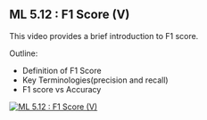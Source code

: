 ## ML 5.12 : F1 Score (V)

This video provides a brief introduction to F1 score.

Outline:

- Definition of F1 Score
- Key Terminologies(precision and recall)
- F1 score vs Accuracy

[![ML 5.12 : F1 Score (V)](<https://github.com/riyasai22/winter-of-contributing/blob/5cd4f96d7fcc7e20720249d0847a87eae9b3c0bd/Machine_Learning/Feature_Engineering_and_Performance_Metrices/Assets/f1_score(V).png>)](https://drive.google.com/file/d/1jTIiujSv9DAeIwOAJm3d9dT8P1kwrkJv/view?usp=sharing "F1 Score")
